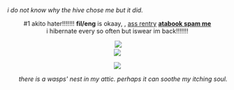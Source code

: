 <p align="left">
<i>i do not know why the hive chose me but it did.</i>

<p align="center">
#1 akito hater!!!!!!! <b>fil/eng</b> is okaay, , <a href="https://rentry.co/kim_soleum">ass rentry</a> <strong> <a href="https://roedeer.atabook.org/"> atabook spam me </a> </strong>
<br> i hibernate every so often but iswear im back!!!!!!! <br> 

<p align="center">
<img>
<img src="https://media1.tenor.com/m/FrzEsk15-90AAAAC/tma-the-magnus-archives.gif"/> <br> <img src="https://media1.tenor.com/m/0kWFezSy8GkAAAAd/magnus-archives-magnus-institute.gif"/>
</p>

<p align="center">
<img src="https://64.media.tumblr.com/1c24fab9e4c2a272085173328dd3a8d0/tumblr_ozqv4uH4oW1wvu485o9_250.gif"/> 

<p align="right">
<i>there is a wasps' nest in my attic. perhaps it can soothe my itching soul.</i>
